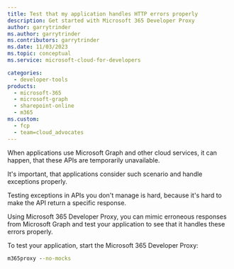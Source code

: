 ```yaml
---
title: Test that my application handles HTTP errors properly
description: Get started with Microsoft 365 Developer Proxy
author: garrytrinder
ms.author: garrytrinder
ms.contributors: garrytrinder
ms.date: 11/03/2023
ms.topic: conceptual
ms.service: microsoft-cloud-for-developers

categories:
  - developer-tools
products:
  - microsoft-365
  - microsoft-graph
  - sharepoint-online
  - m365
ms.custom:
  - fcp
  - team=cloud_advocates
---
```


When applications use Microsoft Graph and other cloud services, it can happen, that these APIs are temporarily unavailable.

It's important, that applications consider such scenario and handle exceptions properly.

Testing exceptions in APIs you don't manage is hard, because it's hard to make the API return a specific response.

Using Microsoft 365 Developer Proxy, you can mimic erroneous responses from Microsoft Graph and test your application to see that it handles these errors properly.

To test your application, start the Microsoft 365 Developer Proxy:

```cmd
m365proxy --no-mocks
```
